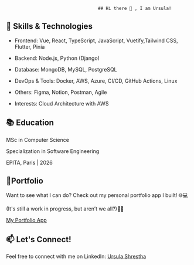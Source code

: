                                        ## Hi there 👋 , I am Ursula!

## 🚀 Skills & Technologies

- Frontend: Vue, React, TypeScript, JavaScript, Vuetify,Tailwind CSS, Flutter, Pinia

- Backend: Node.js, Python (Django)

- Database: MongoDB, MySQL, PostgreSQL

- DevOps & Tools: Docker, AWS, Azure, CI/CD, GitHub Actions, Linux

- Others: Figma, Notion, Postman, Agile

- Interests: Cloud Architecture with AWS

## 📚 Education
MSc in Computer Science

Specialization in Software Engineering

EPITA, Paris | 2026

## 🔗Portfolio
Want to see what I can do? Check out my personal portfolio app I built! 🌐💻 

(It's still a work in progress, but aren’t we all?)💁‍♀️

[My Portfolio App](https://ursulashrestha.com.np/)

## 📫 Let's Connect!
 Feel free to connect with me on LinkedIn: [Ursula Shrestha](https://www.linkedin.com/in/ursula-shrestha/)



